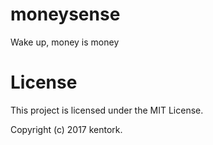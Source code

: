 # moneysense

Wake up, money is money


# License

This project is licensed under the MIT License.

Copyright (c) 2017 kentork.

